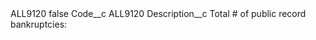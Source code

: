<?xml version="1.0" encoding="UTF-8"?>
<CustomMetadata xmlns="http://soap.sforce.com/2006/04/metadata" xmlns:xsi="http://www.w3.org/2001/XMLSchema-instance" xmlns:xsd="http://www.w3.org/2001/XMLSchema">
    <label>ALL9120</label>
    <protected>false</protected>
    <values>
        <field>Code__c</field>
        <value xsi:type="xsd:string">ALL9120</value>
    </values>
    <values>
        <field>Description__c</field>
        <value xsi:type="xsd:string">Total # of public record bankruptcies:</value>
    </values>
</CustomMetadata>
